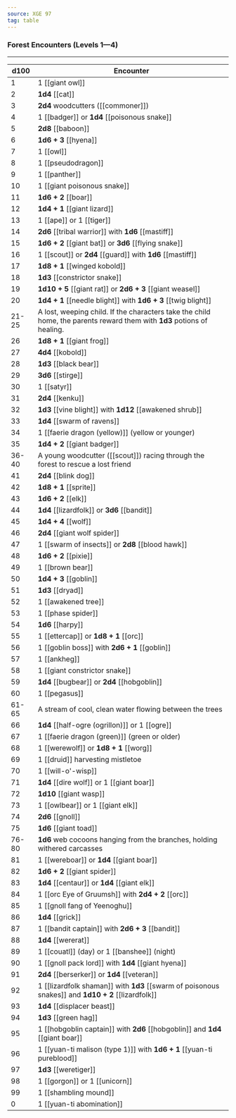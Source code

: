 ```yaml
---
source: XGE 97
tag: table
---
```


### Forest Encounters (Levels 1—4)
---
|d100|Encounter|
|----|------------|
|1|1 [[giant owl]]|
|2|**1d4** [[cat]]|
|3|**2d4** woodcutters ([[commoner]])|
|4|1 [[badger]] or **1d4** [[poisonous snake]]|
|5|**2d8** [[baboon]]|
|6|**1d6 + 3** [[hyena]]|
|7|1 [[owl]]|
|8|1 [[pseudodragon]]|
|9|1 [[panther]]|
|10|1 [[giant poisonous snake]]|
|11|**1d6 + 2** [[boar]]|
|12|**1d4 + 1** [[giant lizard]]|
|13|1 [[ape]] or 1 [[tiger]]|
|14|**2d6** [[tribal warrior]] with **1d6** [[mastiff]]|
|15|**1d6 + 2** [[giant bat]] or **3d6** [[flying snake]]|
|16|1 [[scout]] or **2d4** [[guard]] with **1d6** [[mastiff]]|
|17|**1d8 + 1** [[winged kobold]]|
|18|**1d3** [[constrictor snake]]|
|19|**1d10 + 5** [[giant rat]] or **2d6 + 3** [[giant weasel]]|
|20|**1d4 + 1** [[needle blight]] with **1d6 + 3** [[twig blight]]|
|21-25|A lost, weeping child. If the characters take the child home, the parents reward them with **1d3** potions of healing.|
|26|**1d8 + 1** [[giant frog]]|
|27|**4d4** [[kobold]]|
|28|**1d3** [[black bear]]|
|29|**3d6** [[stirge]]|
|30|1 [[satyr]]|
|31|**2d4** [[kenku]]|
|32|**1d3** [[vine blight]] with **1d12** [[awakened shrub]]|
|33|**1d4** [[swarm of ravens]]|
|34|1 [[faerie dragon (yellow)]] (yellow or younger)|
|35|**1d4 + 2** [[giant badger]]|
|36-40|A young woodcutter ([[scout]]) racing through the forest to rescue a lost friend|
|41|**2d4** [[blink dog]]|
|42|**1d8 + 1** [[sprite]]|
|43|**1d6 + 2** [[elk]]|
|44|**1d4** [[lizardfolk]] or **3d6** [[bandit]]|
|45|**1d4 + 4** [[wolf]]|
|46|**2d4** [[giant wolf spider]]|
|47|1 [[swarm of insects]] or **2d8** [[blood hawk]]|
|48|**1d6 + 2** [[pixie]]|
|49|1 [[brown bear]]|
|50|**1d4 + 3** [[goblin]]|
|51|**1d3** [[dryad]]|
|52|1 [[awakened tree]]|
|53|1 [[phase spider]]|
|54|**1d6** [[harpy]]|
|55|1 [[ettercap]] or **1d8 + 1** [[orc]]|
|56|1 [[goblin boss]] with **2d6 + 1** [[goblin]]|
|57|1 [[ankheg]]|
|58|1 [[giant constrictor snake]]|
|59|**1d4** [[bugbear]] or **2d4** [[hobgoblin]]|
|60|1 [[pegasus]]|
|61-65|A stream of cool, clean water flowing between the trees|
|66|**1d4** [[half-ogre (ogrillon)]] or 1 [[ogre]]|
|67|1 [[faerie dragon (green)]] (green or older)|
|68|1 [[werewolf]] or **1d8 + 1** [[worg]]|
|69|1 [[druid]] harvesting mistletoe|
|70|1 [[will-o'-wisp]]|
|71|**1d4** [[dire wolf]] or 1 [[giant boar]]|
|72|**1d10** [[giant wasp]]|
|73|1 [[owlbear]] or 1 [[giant elk]]|
|74|**2d6** [[gnoll]]|
|75|**1d6** [[giant toad]]|
|76-80|**1d6** web cocoons hanging from the branches, holding withered carcasses|
|81|1 [[wereboar]] or **1d4** [[giant boar]]|
|82|**1d6 + 2** [[giant spider]]|
|83|**1d4** [[centaur]] or **1d4** [[giant elk]]|
|84|1 [[orc Eye of Gruumsh]] with **2d4 + 2** [[orc]]|
|85|1 [[gnoll fang of Yeenoghu]]|
|86|**1d4** [[grick]]|
|87|1 [[bandit captain]] with **2d6 + 3** [[bandit]]|
|88|**1d4** [[wererat]]|
|89|1 [[couatl]] (day) or 1 [[banshee]] (night)|
|90|1 [[gnoll pack lord]] with **1d4** [[giant hyena]]|
|91|**2d4** [[berserker]] or **1d4** [[veteran]]|
|92|1 [[lizardfolk shaman]] with **1d3** [[swarm of poisonous snakes]] and **1d10 + 2** [[lizardfolk]]|
|93|**1d4** [[displacer beast]]|
|94|**1d3** [[green hag]]|
|95|1 [[hobgoblin captain]] with **2d6** [[hobgoblin]] and **1d4** [[giant boar]]|
|96|1 [[yuan-ti malison (type 1)]] with **1d6 + 1** [[yuan-ti pureblood]]|
|97|**1d3** [[weretiger]]|
|98|1 [[gorgon]] or 1 [[unicorn]]|
|99|1 [[shambling mound]]|
|0|1 [[yuan-ti abomination]]|
